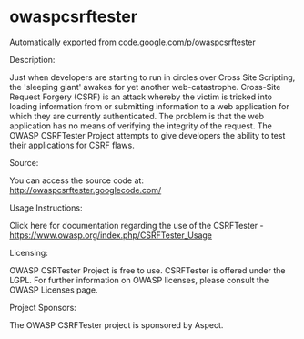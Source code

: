 # owaspcsrftester
Automatically exported from code.google.com/p/owaspcsrftester

Description:

Just when developers are starting to run in circles over Cross Site Scripting, the 'sleeping giant' awakes for yet another web-catastrophe. Cross-Site Request Forgery (CSRF) is an attack whereby the victim is tricked into loading information from or submitting information to a web application for which they are currently authenticated. The problem is that the web application has no means of verifying the integrity of the request. The OWASP CSRFTester Project attempts to give developers the ability to test their applications for CSRF flaws.

Source:

You can access the source code at: http://owaspcsrftester.googlecode.com/

Usage Instructions:

Click here for documentation regarding the use of the CSRFTester - https://www.owasp.org/index.php/CSRFTester_Usage

Licensing:

OWASP CSRTester Project is free to use. CSRFTester is offered under the LGPL. For further information on OWASP licenses, please consult the OWASP Licenses page.

Project Sponsors:

The OWASP CSRFTester project is sponsored by Aspect.     
